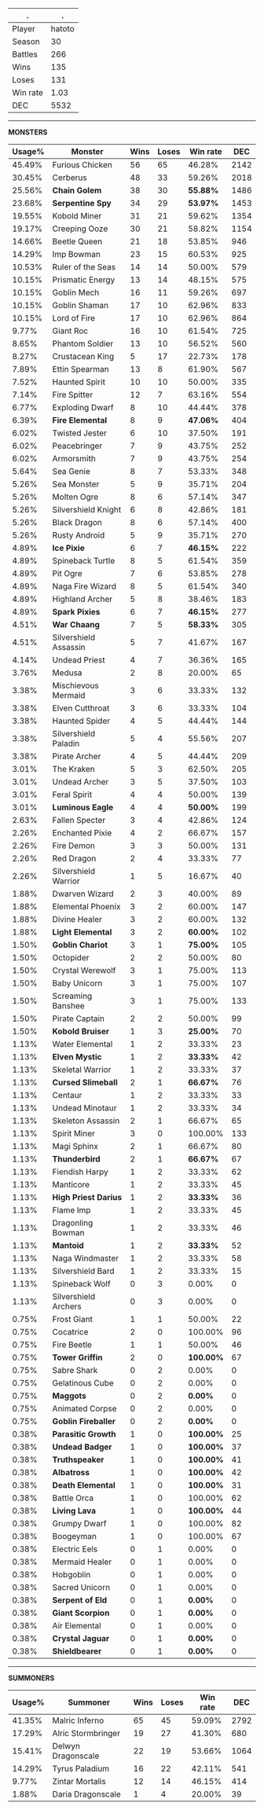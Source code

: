 .|.
|-|-
Player|hatoto
Season|30
Battles|266
Wins|135
Loses|131
Win rate|1.03
DEC|5532

---
**MONSTERS**

Usage%|Monster|Wins|Loses|Win rate|DEC|
-|-|-|-|-|-|
45.49%|Furious Chicken|56|65|46.28%|2142|
30.45%|Cerberus|48|33|59.26%|2018|
25.56%|**Chain Golem**|38|30|**55.88%**|1486|
23.68%|**Serpentine Spy**|34|29|**53.97%**|1453|
19.55%|Kobold Miner|31|21|59.62%|1354|
19.17%|Creeping Ooze|30|21|58.82%|1154|
14.66%|Beetle Queen|21|18|53.85%|946|
14.29%|Imp Bowman|23|15|60.53%|925|
10.53%|Ruler of the Seas|14|14|50.00%|579|
10.15%|Prismatic Energy|13|14|48.15%|575|
10.15%|Goblin Mech|16|11|59.26%|697|
10.15%|Goblin Shaman|17|10|62.96%|833|
10.15%|Lord of Fire|17|10|62.96%|864|
9.77%|Giant Roc|16|10|61.54%|725|
8.65%|Phantom Soldier|13|10|56.52%|560|
8.27%|Crustacean King|5|17|22.73%|178|
7.89%|Ettin Spearman|13|8|61.90%|567|
7.52%|Haunted Spirit|10|10|50.00%|335|
7.14%|Fire Spitter|12|7|63.16%|554|
6.77%|Exploding Dwarf|8|10|44.44%|378|
6.39%|**Fire Elemental**|8|9|**47.06%**|404|
6.02%|Twisted Jester|6|10|37.50%|191|
6.02%|Peacebringer|7|9|43.75%|252|
6.02%|Armorsmith|7|9|43.75%|254|
5.64%|Sea Genie|8|7|53.33%|348|
5.26%|Sea Monster|5|9|35.71%|204|
5.26%|Molten Ogre|8|6|57.14%|347|
5.26%|Silvershield Knight|6|8|42.86%|181|
5.26%|Black Dragon|8|6|57.14%|400|
5.26%|Rusty Android|5|9|35.71%|270|
4.89%|**Ice Pixie**|6|7|**46.15%**|222|
4.89%|Spineback Turtle|8|5|61.54%|359|
4.89%|Pit Ogre|7|6|53.85%|278|
4.89%|Naga Fire Wizard|8|5|61.54%|340|
4.89%|Highland Archer|5|8|38.46%|183|
4.89%|**Spark Pixies**|6|7|**46.15%**|277|
4.51%|**War Chaang**|7|5|**58.33%**|305|
4.51%|Silvershield Assassin|5|7|41.67%|167|
4.14%|Undead Priest|4|7|36.36%|165|
3.76%|Medusa|2|8|20.00%|65|
3.38%|Mischievous Mermaid|3|6|33.33%|132|
3.38%|Elven Cutthroat|3|6|33.33%|104|
3.38%|Haunted Spider|4|5|44.44%|144|
3.38%|Silvershield Paladin|5|4|55.56%|207|
3.38%|Pirate Archer|4|5|44.44%|209|
3.01%|The Kraken|5|3|62.50%|205|
3.01%|Undead Archer|3|5|37.50%|103|
3.01%|Feral Spirit|4|4|50.00%|139|
3.01%|**Luminous Eagle**|4|4|**50.00%**|199|
2.63%|Fallen Specter|3|4|42.86%|124|
2.26%|Enchanted Pixie|4|2|66.67%|157|
2.26%|Fire Demon|3|3|50.00%|131|
2.26%|Red Dragon|2|4|33.33%|77|
2.26%|Silvershield Warrior|1|5|16.67%|40|
1.88%|Dwarven Wizard|2|3|40.00%|89|
1.88%|Elemental Phoenix|3|2|60.00%|147|
1.88%|Divine Healer|3|2|60.00%|132|
1.88%|**Light Elemental**|3|2|**60.00%**|102|
1.50%|**Goblin Chariot**|3|1|**75.00%**|105|
1.50%|Octopider|2|2|50.00%|80|
1.50%|Crystal Werewolf|3|1|75.00%|113|
1.50%|Baby Unicorn|3|1|75.00%|107|
1.50%|Screaming Banshee|3|1|75.00%|133|
1.50%|Pirate Captain|2|2|50.00%|99|
1.50%|**Kobold Bruiser**|1|3|**25.00%**|70|
1.13%|Water Elemental|1|2|33.33%|23|
1.13%|**Elven Mystic**|1|2|**33.33%**|42|
1.13%|Skeletal Warrior|1|2|33.33%|37|
1.13%|**Cursed Slimeball**|2|1|**66.67%**|76|
1.13%|Centaur|1|2|33.33%|33|
1.13%|Undead Minotaur|1|2|33.33%|34|
1.13%|Skeleton Assassin|2|1|66.67%|65|
1.13%|Spirit Miner|3|0|100.00%|133|
1.13%|Magi Sphinx|2|1|66.67%|80|
1.13%|**Thunderbird**|2|1|**66.67%**|67|
1.13%|Fiendish Harpy|1|2|33.33%|62|
1.13%|Manticore|1|2|33.33%|45|
1.13%|**High Priest Darius**|1|2|**33.33%**|36|
1.13%|Flame Imp|1|2|33.33%|45|
1.13%|Dragonling Bowman|1|2|33.33%|46|
1.13%|**Mantoid**|1|2|**33.33%**|52|
1.13%|Naga Windmaster|1|2|33.33%|58|
1.13%|Silvershield Bard|1|2|33.33%|15|
1.13%|Spineback Wolf|0|3|0.00%|0|
1.13%|Silvershield Archers|0|3|0.00%|0|
0.75%|Frost Giant|1|1|50.00%|22|
0.75%|Cocatrice|2|0|100.00%|96|
0.75%|Fire Beetle|1|1|50.00%|46|
0.75%|**Tower Griffin**|2|0|**100.00%**|67|
0.75%|Sabre Shark|0|2|0.00%|0|
0.75%|Gelatinous Cube|0|2|0.00%|0|
0.75%|**Maggots**|0|2|**0.00%**|0|
0.75%|Animated Corpse|0|2|0.00%|0|
0.75%|**Goblin Fireballer**|0|2|**0.00%**|0|
0.38%|**Parasitic Growth**|1|0|**100.00%**|25|
0.38%|**Undead Badger**|1|0|**100.00%**|37|
0.38%|**Truthspeaker**|1|0|**100.00%**|41|
0.38%|**Albatross**|1|0|**100.00%**|42|
0.38%|**Death Elemental**|1|0|**100.00%**|31|
0.38%|Battle Orca|1|0|100.00%|62|
0.38%|**Living Lava**|1|0|**100.00%**|44|
0.38%|Grumpy Dwarf|1|0|100.00%|82|
0.38%|Boogeyman|1|0|100.00%|67|
0.38%|Electric Eels|0|1|0.00%|0|
0.38%|Mermaid Healer|0|1|0.00%|0|
0.38%|Hobgoblin|0|1|0.00%|0|
0.38%|Sacred Unicorn|0|1|0.00%|0|
0.38%|**Serpent of Eld**|0|1|**0.00%**|0|
0.38%|**Giant Scorpion**|0|1|**0.00%**|0|
0.38%|Air Elemental|0|1|0.00%|0|
0.38%|**Crystal Jaguar**|0|1|**0.00%**|0|
0.38%|**Shieldbearer**|0|1|**0.00%**|0|

---
**SUMMONERS**

Usage%|Summoner|Wins|Loses|Win rate|DEC|
-|-|-|-|-|-|
41.35%|Malric Inferno|65|45|59.09%|2792|
17.29%|Alric Stormbringer|19|27|41.30%|680|
15.41%|Delwyn Dragonscale|22|19|53.66%|1064|
14.29%|Tyrus Paladium|16|22|42.11%|541|
9.77%|Zintar Mortalis|12|14|46.15%|414|
1.88%|Daria Dragonscale|1|4|20.00%|39|
